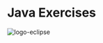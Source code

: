 # __Java Exercises__


![logo-eclipse](https://user-images.githubusercontent.com/63884418/157556531-3be755db-1c5b-45a7-996d-d38c98cdba02.png)
